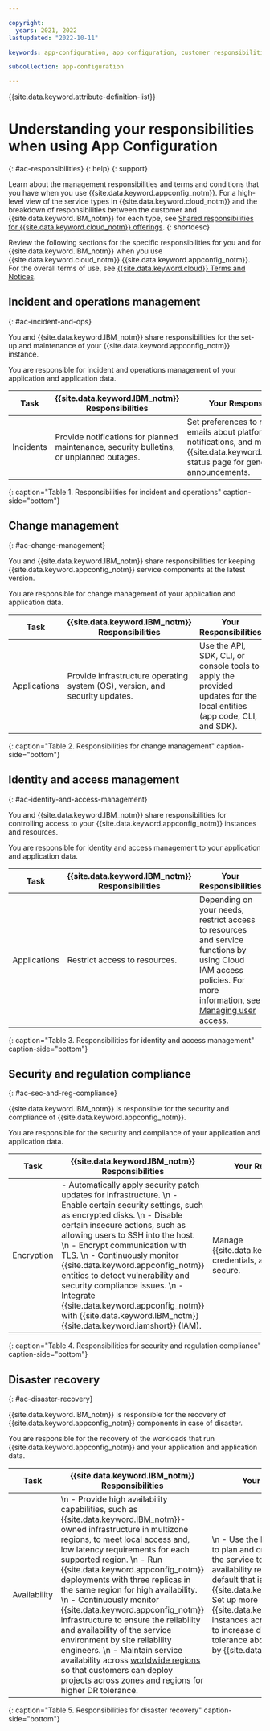 ```yaml
---

copyright:
  years: 2021, 2022
lastupdated: "2022-10-11"

keywords: app-configuration, app configuration, customer responsibilities, IBM responsibilities, terms and conditions, disaster recovery, toolchain backup

subcollection: app-configuration

---
```


{{site.data.keyword.attribute-definition-list}}

# Understanding your responsibilities when using App Configuration
{: #ac-responsibilities}
{: help}
{: support}

Learn about the management responsibilities and terms and conditions that you have when you use {{site.data.keyword.appconfig_notm}}. For a high-level view of the service types in {{site.data.keyword.cloud_notm}} and the breakdown of responsibilities between the customer and {{site.data.keyword.IBM_notm}} for each type, see [Shared responsibilities for {{site.data.keyword.cloud_notm}} offerings](/docs/overview?topic=overview-shared-responsibilities).
{: shortdesc}

Review the following sections for the specific responsibilities for you and for {{site.data.keyword.IBM_notm}} when you use {{site.data.keyword.cloud_notm}} {{site.data.keyword.appconfig_notm}}. For the overall terms of use, see [{{site.data.keyword.cloud}} Terms and Notices](/docs/overview?topic=overview-terms).

## Incident and operations management
{: #ac-incident-and-ops}

You and {{site.data.keyword.IBM_notm}} share responsibilities for the set-up and maintenance of your {{site.data.keyword.appconfig_notm}} instance.

You are responsible for incident and operations management of your application and application data.

| Task     | {{site.data.keyword.IBM_notm}} Responsibilities | Your Responsibilities |
|-------------|-----------------------|-----------------------|
| Incidents | Provide notifications for planned maintenance, security bulletins, or unplanned outages. | Set preferences to receive emails about platform notifications, and monitor the {{site.data.keyword.cloud_notm}} status page for general announcements. |
{: caption="Table 1. Responsibilities for incident and operations" caption-side="bottom"}

## Change management
{: #ac-change-management}

You and {{site.data.keyword.IBM_notm}} share responsibilities for keeping {{site.data.keyword.appconfig_notm}} service components at the latest version.

You are responsible for change management of your application and application data.

| Task     | {{site.data.keyword.IBM_notm}} Responsibilities | Your Responsibilities |
|-------------|-----------------------|-----------------------|
| Applications | Provide infrastructure operating system (OS), version, and security updates. | Use the API, SDK, CLI, or console tools to apply the provided updates for the local entities (app code, CLI, and SDK). |
{: caption="Table 2. Responsibilities for change management" caption-side="bottom"}

## Identity and access management
{: #ac-identity-and-access-management}

You and {{site.data.keyword.IBM_notm}} share responsibilities for controlling access to your {{site.data.keyword.appconfig_notm}} instances and resources.

You are responsible for identity and access management to your application and application data.

| Task     | {{site.data.keyword.IBM_notm}} Responsibilities | Your Responsibilities |
|-------------|-----------------------|-----------------------|
| Applications | Restrict access to resources.	| Depending on your needs, restrict access to resources and service functions by using Cloud IAM access policies. For more information, see [Managing user access](/docs/app-configuration?topic=app-configuration-ac-service-access-management). |
{: caption="Table 3. Responsibilities for identity and access management" caption-side="bottom"}

## Security and regulation compliance
{: #ac-sec-and-reg-compliance}

{{site.data.keyword.IBM_notm}} is responsible for the security and compliance of {{site.data.keyword.appconfig_notm}}.

You are responsible for the security and compliance of your application and application data.

| Task     | {{site.data.keyword.IBM_notm}} Responsibilities | Your Responsibilities |
|-------------|-----------------------|-----------------------|
| Encryption | - Automatically apply security patch updates for infrastructure.  \n - Enable certain security settings, such as encrypted disks.  \n - Disable certain insecure actions, such as allowing users to SSH into the host.  \n - Encrypt communication with TLS.  \n - Continuously monitor {{site.data.keyword.appconfig_notm}} entities to detect vulnerability and security compliance issues.  \n - Integrate {{site.data.keyword.appconfig_notm}} with {{site.data.keyword.IBM_notm}} {{site.data.keyword.iamshort}} (IAM). | Manage {{site.data.keyword.cloud_notm}} credentials, and keep credentials secure. |
{: caption="Table 4. Responsibilities for security and regulation compliance" caption-side="bottom"}

## Disaster recovery
{: #ac-disaster-recovery}

{{site.data.keyword.IBM_notm}} is responsible for the recovery of {{site.data.keyword.appconfig_notm}} components in case of disaster.

You are responsible for the recovery of the workloads that run {{site.data.keyword.appconfig_notm}} and your application and application data.

| Task     | {{site.data.keyword.IBM_notm}} Responsibilities | Your Responsibilities |
|-------------|-----------------------|-----------------------|
| Availability | \n - Provide high availability capabilities, such as {{site.data.keyword.IBM_notm}}-owned infrastructure in multizone regions, to meet local access and, low latency requirements for each supported region.  \n - Run {{site.data.keyword.appconfig_notm}} deployments with three replicas in the same region for high availability.  \n - Continuously monitor {{site.data.keyword.appconfig_notm}} infrastructure to ensure the reliability and availability of the service environment by site reliability engineers.  \n - Maintain service availability across [worldwide regions](/docs/app-configuration?topic=app-configuration-ac-regions-endpoints#ac-regions) so that customers can deploy projects across zones and regions for higher DR tolerance. |  \n - Use the list of [available regions](/docs/app-configuration?topic=app-configuration-ac-regions-endpoints#ac-regions) to plan and create new instances of the service to meet performance and availability requirements beyond the default that is provided by {{site.data.keyword.IBM_notm}}.  \n - Set up more {{site.data.keyword.appconfig_notm}} instances across zones and regions to increase disaster recovery tolerance above the default provided by {{site.data.keyword.IBM_notm}}.
{: caption="Table 5. Responsibilities for disaster recovery" caption-side="bottom"}
